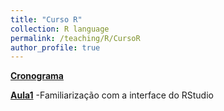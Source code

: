 ```yaml
---
title: "Curso R"
collection: R language
permalink: /teaching/R/CursoR
author_profile: true
---
```


<b>[Cronograma](http://fjnovais.github.io/teaching/R/Cronograma)</b>

<b>[Aula1](http://fjnovais.github.io/teaching/R/Aula1)</b> -Familiarização com a interface do RStudio
